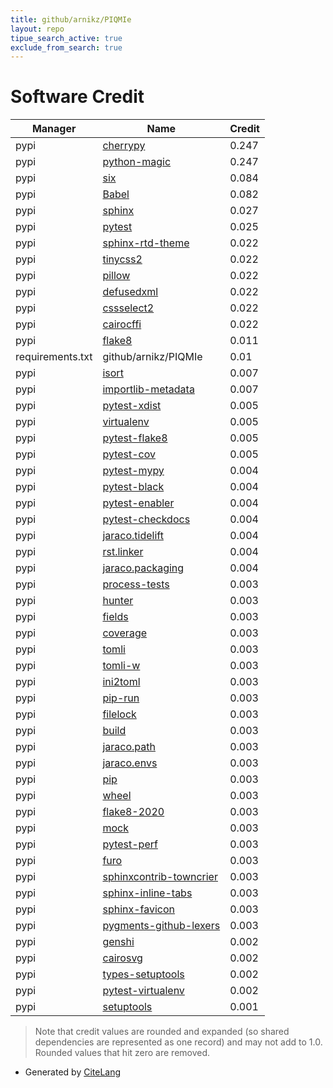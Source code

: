 ```yaml
---
title: github/arnikz/PIQMIe
layout: repo
tipue_search_active: true
exclude_from_search: true
---
```

# Software Credit

|Manager|Name|Credit|
|-------|----|------|
|pypi|[cherrypy](https://www.cherrypy.org)|0.247|
|pypi|[python-magic](http://github.com/ahupp/python-magic)|0.247|
|pypi|[six](https://github.com/benjaminp/six)|0.084|
|pypi|[Babel](http://babel.pocoo.org/)|0.082|
|pypi|[sphinx](https://www.sphinx-doc.org/)|0.027|
|pypi|[pytest](https://pypi.org/project/pytest)|0.025|
|pypi|[sphinx-rtd-theme](https://github.com/readthedocs/sphinx_rtd_theme)|0.022|
|pypi|[tinycss2](https://pypi.org/project/tinycss2)|0.022|
|pypi|[pillow](https://pypi.org/project/pillow)|0.022|
|pypi|[defusedxml](https://pypi.org/project/defusedxml)|0.022|
|pypi|[cssselect2](https://pypi.org/project/cssselect2)|0.022|
|pypi|[cairocffi](https://pypi.org/project/cairocffi)|0.022|
|pypi|[flake8](https://pypi.org/project/flake8)|0.011|
|requirements.txt|github/arnikz/PIQMIe|0.01|
|pypi|[isort](https://pypi.org/project/isort)|0.007|
|pypi|[importlib-metadata](https://pypi.org/project/importlib-metadata)|0.007|
|pypi|[pytest-xdist](https://pypi.org/project/pytest-xdist)|0.005|
|pypi|[virtualenv](https://pypi.org/project/virtualenv)|0.005|
|pypi|[pytest-flake8](https://github.com/tholo/pytest-flake8)|0.005|
|pypi|[pytest-cov](https://github.com/pytest-dev/pytest-cov)|0.005|
|pypi|[pytest-mypy](https://pypi.org/project/pytest-mypy)|0.004|
|pypi|[pytest-black](https://pypi.org/project/pytest-black)|0.004|
|pypi|[pytest-enabler](https://pypi.org/project/pytest-enabler)|0.004|
|pypi|[pytest-checkdocs](https://pypi.org/project/pytest-checkdocs)|0.004|
|pypi|[jaraco.tidelift](https://pypi.org/project/jaraco.tidelift)|0.004|
|pypi|[rst.linker](https://pypi.org/project/rst.linker)|0.004|
|pypi|[jaraco.packaging](https://pypi.org/project/jaraco.packaging)|0.004|
|pypi|[process-tests](https://pypi.org/project/process-tests)|0.003|
|pypi|[hunter](https://pypi.org/project/hunter)|0.003|
|pypi|[fields](https://pypi.org/project/fields)|0.003|
|pypi|[coverage](https://pypi.org/project/coverage)|0.003|
|pypi|[tomli](https://pypi.org/project/tomli)|0.003|
|pypi|[tomli-w](https://pypi.org/project/tomli-w)|0.003|
|pypi|[ini2toml](https://pypi.org/project/ini2toml)|0.003|
|pypi|[pip-run](https://pypi.org/project/pip-run)|0.003|
|pypi|[filelock](https://pypi.org/project/filelock)|0.003|
|pypi|[build](https://pypi.org/project/build)|0.003|
|pypi|[jaraco.path](https://pypi.org/project/jaraco.path)|0.003|
|pypi|[jaraco.envs](https://pypi.org/project/jaraco.envs)|0.003|
|pypi|[pip](https://pypi.org/project/pip)|0.003|
|pypi|[wheel](https://pypi.org/project/wheel)|0.003|
|pypi|[flake8-2020](https://pypi.org/project/flake8-2020)|0.003|
|pypi|[mock](https://pypi.org/project/mock)|0.003|
|pypi|[pytest-perf](https://pypi.org/project/pytest-perf)|0.003|
|pypi|[furo](https://pypi.org/project/furo)|0.003|
|pypi|[sphinxcontrib-towncrier](https://pypi.org/project/sphinxcontrib-towncrier)|0.003|
|pypi|[sphinx-inline-tabs](https://pypi.org/project/sphinx-inline-tabs)|0.003|
|pypi|[sphinx-favicon](https://pypi.org/project/sphinx-favicon)|0.003|
|pypi|[pygments-github-lexers](https://pypi.org/project/pygments-github-lexers)|0.003|
|pypi|[genshi](https://github.com/edgewall/genshi)|0.002|
|pypi|[cairosvg](https://courtbouillon.org/cairosvg)|0.002|
|pypi|[types-setuptools](https://pypi.org/project/types-setuptools)|0.002|
|pypi|[pytest-virtualenv](https://pypi.org/project/pytest-virtualenv)|0.002|
|pypi|[setuptools](https://github.com/pypa/setuptools)|0.001|


> Note that credit values are rounded and expanded (so shared dependencies are represented as one record) and may not add to 1.0. Rounded values that hit zero are removed.


- Generated by [CiteLang](https://github.com/vsoch/citelang)
